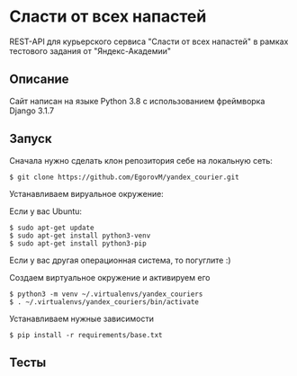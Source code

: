 # Сласти от всех напастей

REST-API для курьерского сервиса "Сласти от всех напастей" в рамках тестового задания от "Яндекс-Академии"

## Описание

Сайт написан на языке Python 3.8 с использованием фреймворка Django 3.1.7

## Запуск

Сначала нужно сделать клон репозитория себе на локальную сеть:

```
$ git clone https://github.com/EgorovM/yandex_courier.git
```

Устанавливаем вируальное окружение:

Если у вас Ubuntu:
```
$ sudo apt-get update
$ sudo apt-get install python3-venv
$ sudo apt-get install python3-pip
```

Если у вас другая операционная система, то погуглите :)

Создаем виртуальное окружение и активируем его

```
$ python3 -m venv ~/.virtualenvs/yandex_couriers
$ . ~/.virtualenvs/yandex_couriers/bin/activate
```

Устанавливаем нужные зависимости

```
$ pip install -r requirements/base.txt
```
## Тесты


